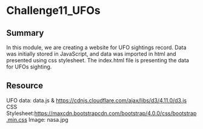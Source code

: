 # Challenge11_UFOs

## Summary
  In this module, we are creating a website for UFO sightings record. Data was initially stored in JavaScript, and data was imported in html and presented using css stylesheet. The index.html file is presenting the data for UFOs sighting.

## Resource
UFO data: data.js & https://cdnjs.cloudflare.com/ajax/libs/d3/4.11.0/d3.js
CSS Stylesheet:https://maxcdn.bootstrapcdn.com/bootstrap/4.0.0/css/bootstrap.min.css
Image: nasa.jpg
